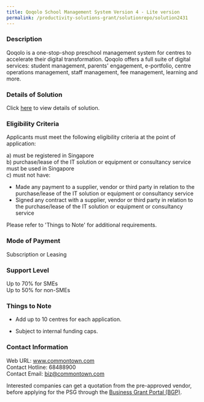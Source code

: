 ```yaml
---
title: Qoqolo School Management System Version 4 - Lite version
permalink: /productivity-solutions-grant/solutionrepo/solution2431
---
```


### Description

Qoqolo is a one-stop-shop preschool management system for centres to accelerate their digital transformation.  Qoqolo offers a full suite of digital services: student management, parents' engagement, e-portfolio, centre operations management, staff management, fee management, learning and more.

### Details of Solution

Click <a href='https://www.gobusiness.gov.sg/images/psg/Desensitised_Commontown_20200083_Annex_3_Part_5.pdf' target='_blank' rel='noopener'>here</a> to view details of solution.

### Eligibility Criteria

Applicants must meet the following eligibility criteria at the point of application:

a) must be registered in Singapore <br>
b) purchase/lease of the IT solution or equipment or consultancy service must be used in Singapore <br>
c) must not have:
- Made any payment to a supplier, vendor or third party in relation to the purchase/lease of the IT solution or equipment or consultancy service
- Signed any contract with a supplier, vendor or third party in relation to the purchase/lease of the IT solution or equipment or consultancy service

Please refer to 'Things to Note' for additional requirements.

### Mode of Payment
Subscription or Leasing

### Support Level
Up to 70% for SMEs <br>
Up to 50% for non-SMEs

### Things to Note
 - Add up to 10 centres for each application.

- Subject to internal funding caps.

### Contact Information
Web URL: www.commontown.com <br>Contact Hotline: 68488900 <br>Contact Email: biz@commontown.com <br>

Interested companies can get a quotation from the pre-approved vendor, before applying for the PSG through the <a target='_blank' rel='noopener' href='https://www.businessgrants.gov.sg/'>Business Grant Portal (BGP)</a>.
